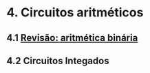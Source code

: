 # 4. Circuitos aritméticos

## 4.1 [Revisão: aritmética binária](https://github.com/claytonjasilva/claytonjasilva.github.io/blob/main/arq_aulas/dimensoesUnidadesAritmeticaComputacional1.md)

## 4.2 Circuitos Integados

